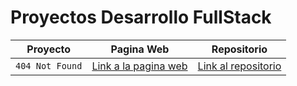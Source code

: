 # Proyectos Desarrollo FullStack

| Proyecto | Pagina Web | Repositorio |
| :-------------: |:-------------:| :-------------:|
|`404 Not Found`|[Link a la pagina web](https://webelopmnet.github.io/404NotFound/)|[Link al repositorio](https://github.com/CamarenaAI/Proyectos-Desarrollo-FullStack/tree/main/404%20Not%20Found)|
